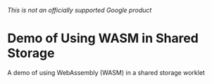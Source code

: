 *This is not an officially supported Google product*

# Demo of Using WASM in Shared Storage

A demo of using WebAssembly (WASM) in a shared storage worklet
